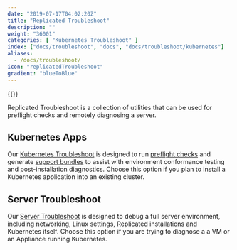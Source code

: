 ```yaml
---
date: "2019-07-17T04:02:20Z"
title: "Replicated Troubleshoot"
description: ""
weight: "36001"
categories: [ "Kubernetes Troubleshoot" ]
index: ["docs/troubleshoot", "docs", "docs/troubleshoot/kubernetes"]
aliases:
  - /docs/troubleshoot/
icon: "replicatedTroubleshoot"
gradient: "blueToBlue"
---
```


{{<legacynotice>}}

Replicated Troubleshoot is a collection of utilities that can be used for preflight checks and remotely diagnosing a server.

## Kubernetes Apps
Our [Kubernetes Troubleshoot](/docs/troubleshoot/kubernetes/getting-started/overview/) is designed to run [preflight checks](/docs/troubleshoot/kubernetes/preflight/overview/) and generate [support bundles](/docs/troubleshoot/kubernetes/support-bundle/overview/) to assist with environment conformance testing and post-installation diagnostics. Choose this option if you plan to install a Kubernetes application into an existing cluster.


## Server Troubleshoot
Our [Server Troubleshoot](/docs/troubleshoot/server/getting-started/overview/) is designed to debug a full server environment, including networking, Linux settings, Replicated installations and Kubernetes itself. Choose this option if you are trying to diagnose a a VM or an Appliance running Kubernetes.
